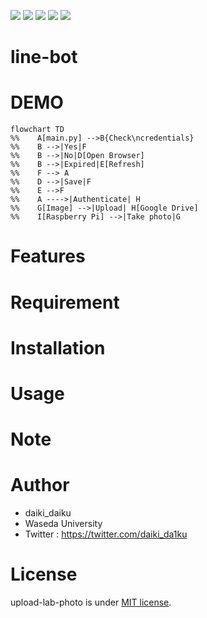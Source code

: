 <p>
<img src="https://img.shields.io/badge/-Python-F9DC3E.svg?logo=python&style=flat">
<img src="https://img.shields.io/badge/-Raspberry%20Pi-C51A4A.svg?logo=raspberry-pi&style=flat">
<img src="https://img.shields.io/badge/-Visual%20Studio%20Code-007ACC.svg?logo=visual-studio-code&style=flat">
<img src="https://img.shields.io/badge/-GitHub-181717.svg?logo=github&style=flat">
<img src="https://img.shields.io/badge/-AWS Lambda-FFFFFF.svg?logo=AWSLambda&style=flat">
</p>

# line-bot

<!-- This is a Python code to upload photos taken by Raspberry Pi to Google Drive. By using cron for interval shooting, you can check the current state of the laboratory.
Additionally, by combining it with YOLO, you can check the number of people present.

Raspberry Pi により撮影した写真をGoogle Drive にアップロードするPythonコードです。
cron によるインターバル撮影により研究室の現在の様子を確認することができます。
またyoloを組み合わせることで在室人数を確認することができます。 -->
# DEMO
```mermaid
flowchart TD
%%    A[main.py] -->B{Check\ncredentials}
%%    B -->|Yes|F
%%    B -->|No|D[Open Browser]
%%    B -->|Expired|E[Refresh]
%%    F --> A
%%    D -->|Save|F
%%    E -->F
%%    A ---->|Authenticate| H
%%    G[Image] -->|Upload| H[Google Drive]
%%    I[Raspberry Pi] -->|Take photo|G
```

# Features
<!-- By specifying the ID on Google Drive, the photos will be overwritten. This ensures there is no worry about consuming too much storage space.

Google Drive上のidを指定することで写真を上書きします。容量を圧迫する心配がないです。 -->

# Requirement

<!-- * Python 3.9.2
* PyDrive 1.3.1
* python-dotenv 1.0.1 (Additional) -->

# Installation
<!-- 
Install PyDrive (and python-dotenv) with pip command.

pipコマンドでPyDrive(、python-dotenv)をインストールしてください。

```bash
pip３ install PyDrive
pip3 install python-dotenv
``` -->

# Usage
<!-- 
Clone the repository and Run "main.py" in the directory.

リポジトリをクローンし、ディレクトリ内にある"main.py"を実行してください。

```bash
git clone https://github.com/daikidaiku/upload-lab-photo
cd upload-lab-photo
python3 main.py
``` -->

# Note

<!-- Since authentication is required for the first time, please use a smartphone or other device to authenticate as needed.

初回は認証が必要となるため、適宜スマートフォン等を利用し認証してください。 -->

# Author

* daiki_daiku
* Waseda University
* Twitter : https://twitter.com/daiki_da1ku

# License

upload-lab-photo is under [MIT license](https://en.wikipedia.org/wiki/MIT_License).